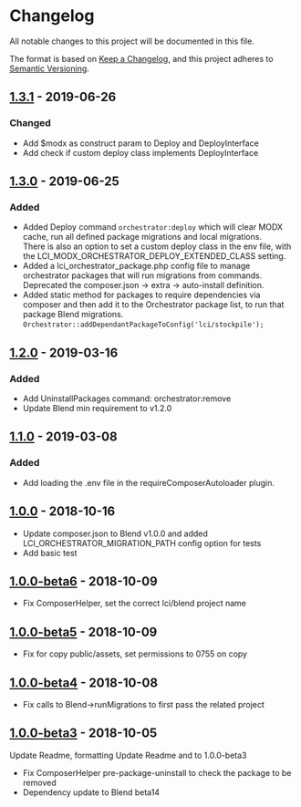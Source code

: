 # Changelog
All notable changes to this project will be documented in this file.

The format is based on [Keep a Changelog](https://keepachangelog.com/en/1.0.0/),
and this project adheres to [Semantic Versioning](https://semver.org/spec/v2.0.0.html).

## [1.3.1](https://github.com/LippertComponents/Orchestrator/compare/v1.3.0...v1.3.1) - 2019-06-26
### Changed
 - Add $modx as construct param to Deploy and DeployInterface
 - Add check if custom deploy class implements DeployInterface

## [1.3.0](https://github.com/LippertComponents/Orchestrator/compare/v1.2.0...v1.3.0) - 2019-06-25

### Added
- Added Deploy command `orchestrator:deploy` which will clear MODX cache, run all defined package migrations and local migrations.  
There is also an option to set a custom deploy class in the env file, with the LCI_MODX_ORCHESTRATOR_DEPLOY_EXTENDED_CLASS setting.
- Added a lci_orchestrator_package.php config file to manage orchestrator packages that will run migrations from commands.  
Deprecated the composer.json -> extra -> auto-install definition.
- Added static method for packages to require dependencies via composer and then add it to the Orchestrator package list, 
to run that package Blend migrations. `Orchestrator::addDependantPackageToConfig('lci/stockpile');`

## [1.2.0](https://github.com/LippertComponents/Orchestrator/compare/v1.1.0...v1.2.0) - 2019-03-16

### Added
- Add UninstallPackages command: orchestrator:remove
- Update Blend min requirement to v1.2.0

## [1.1.0](https://github.com/LippertComponents/Orchestrator/compare/v1.0.0...v1.1.0) - 2019-03-08

### Added
- Add loading the .env file in the requireComposerAutoloader plugin.

## [1.0.0](https://github.com/LippertComponents/Orchestrator/releases/tag/v1.0.0) - 2018-10-16

- Update composer.json to Blend v1.0.0 and added LCI_ORCHESTRATOR_MIGRATION_PATH config option for tests
- Add basic test

## [1.0.0-beta6](https://github.com/LippertComponents/Orchestrator/releases/tag/v1.0.0-beta6) - 2018-10-09

- Fix ComposerHelper, set the correct lci/blend project name

## [1.0.0-beta5](https://github.com/LippertComponents/Orchestrator/releases/tag/v1.0.0-beta5) - 2018-10-09

- Fix for copy public/assets, set permissions to 0755 on copy

## [1.0.0-beta4](https://github.com/LippertComponents/Orchestrator/releases/tag/v1.0.0-beta4) - 2018-10-08

- Fix calls to Blend->runMigrations to first pass the related project 

## [1.0.0-beta3](https://github.com/LippertComponents/Orchestrator/releases/tag/v1.0.0-beta3) - 2018-10-05

Update Readme, formatting
Update Readme and to 1.0.0-beta3

- Fix ComposerHelper pre-package-uninstall to check the package to be removed
- Dependency update to Blend beta14 
